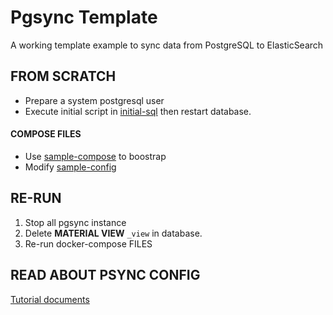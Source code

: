 # Pgsync Template

A working template example to sync data from PostgreSQL to ElasticSearch

## FROM SCRATCH 

- Prepare a system postgresql user 
- Execute initial script in [initial-sql](/init.d/initial.sql) then restart database.

#### COMPOSE FILES

- Use [sample-compose](/compose.yaml) to boostrap
- Modify [sample-config](/pgsync.json)

## RE-RUN
1. Stop all pgsync instance
2. Delete **MATERIAL VIEW** `_view` in database.
3. Re-run docker-compose FILES

## READ ABOUT PSYNC CONFIG 
[Tutorial documents ](https://pgsync.com/tutorial/table-with-single-child-node/)
